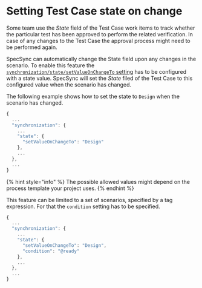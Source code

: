 # Setting Test Case state on change

Some team use the _State_ field of the Test Case work items to track whether the particular test has been approved to perform the related verification. In case of any changes to the Test Case the approval process might need to be performed again. 

SpecSync can automatically change the State field upon any changes in the scenario. To enable this feature the [`synchronization/state/setValueOnChangeTo` setting](../../reference/configuration/configuration-synchronization/configuration-synchronization-state.md) has to be configured with a state value. SpecSync will set the _State_ filed of the Test Case to this configured value when the scenario has changed.

The following example shows how to set the state to `Design` when the scenario has changed.

```javascript
{
  ...
  "synchronization": {
    ...
    "state": {
      "setValueOnChangeTo": "Design"
    },
    ...
  },
  ...
}
```

{% hint style="info" %}
The possible allowed values might depend on the process template your project uses.
{% endhint %}

This feature can be limited to a set of scenarios, specified by a tag expression. For that the `condition` setting has to be specified.

```javascript
{
  ...
  "synchronization": {
    ...
    "state": {
      "setValueOnChangeTo": "Design",
      "condition": "@ready"
    },
    ...
  },
  ...
}
```

